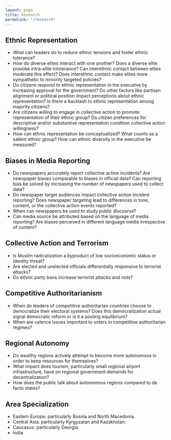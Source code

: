 ```yaml
---
layout: page
title: Research
permalink: "/research"
---
```


## Ethnic Representation
* What can leaders do to reduce ethnic tensions and foster ethnic tolerance?
* How do diverse elites interact with one another? Does a diverse elite provoke intra-elite intolerance? Can interethnic contact between elites moderate this effect? Does interethnic contact make elites more sympathetic to minority targeted policies?
* Do citizens respond to ethnic representation in the executive by increasing approval for the government? Do other factors like partisan alignment or political position impact perceptions about ethnic representation? Is there a backlash to ethnic representation among majority citizens?
* Are citizens willing to engage in collective action to promote representation of their ethnic group? Do citizen preferences for descriptive and/or substantive representation condition collective action willingness?
* How can ethnic representation be conceptualized? What counts as a salient ethnic group? How can ethnic diversity in the executive be measured?


## Biases in Media Reporting
* Do newspapers accurately report collective action incidents? Are newspaper biases comparable to biases in official data? Can reporting bias be solved by increasing the number of newspapers used to collect data?
* Do newspaper target audiences impact collective action incident reporting? Does newspaper targeting lead to differences in tone, content, or the collective action events reported?
* When can newspapers be used to study public discourse?
* Can media source be attributed based on the language of media reporting? Are biases perceived in different language media irrespective of content?


## Collective Action and Terrorism
* Is Muslim radicalization a byproduct of low socioeconomic status or identity threat?
* Are elected and unelected officials differentially responsive to terrorist attacks?
* Do ethnic party bans increase terrorist attacks and riots?


## Competitive Authoritarianism
* When do leaders of competitive authoritarian countries choose to democratize their electoral systems? Does this democratization actual signal democratic reform or is it a pooling equilibrium?
* When are valence issues important to voters in competitive authoritarian regimes?

## Regional Autonomy
* Do wealthy regions actively attempt to become more autonomous in order to keep resources for themselves?
* What impact does tourism, particularly small regional airport infrastructure, have on regional government demands for decentralization?
* How does the public talk about autonomous regions compared to de facto states?

## Area Specialization
* Eastern Europe: particularly Bosnia and North Macedonia.
* Central Asia: particularly Kyrgyzatan and Kazakhstan.
* Caucasus: particularly Georgia.
* India



